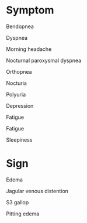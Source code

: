 # Symptom

Bendopnea

Dyspnea

Morning headache

Nocturnal paroxysmal dyspnea

Orthopnea

Nocturia

Polyuria

Depression

Fatigue

Fatigue

Sleepiness

# Sign

Edema

Jagular venous distention

S3 gallop

Pitting edema

